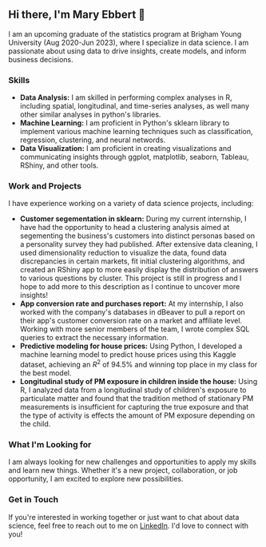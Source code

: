 ## Hi there, I'm Mary Ebbert 👋

I am an upcoming graduate of the statistics program at Brigham Young University (Aug 2020-Jun 2023), where I specialize in data science. I am passionate about using data to drive insights, create models, and inform business decisions. 

### Skills

- **Data Analysis:** I am skilled in performing complex analyses in R, including spatial, longitudinal, and time-series analyses, as well many other similar analyses in python's libraries.
- **Machine Learning:** I am proficient in Python's sklearn library to implement various machine learning techniques such as classification, regression, clustering, and neural networds.
- **Data Visualization:** I am proficient in creating visualizations and communicating insights through ggplot, matplotlib, seaborn, Tableau, RShiny, and other tools.

### Work and Projects

I have experience working on a variety of data science projects, including:

- **Customer segementation in sklearn:** During my current internship, I have had the opportunity to head a clustering analysis aimed at segementing the business's customers into distinct personas based on a personality survey they had published. After extensive data cleaning, I used dimensionality reduction to visualize the data, found data discrepancies in certain markets, fit initial clustering algorithms, and created an RShiny app to more easily display the distribution of answers to various questions by cluster. This project is still in progress and I hope to add more to this description as I continue to uncover more insights!  
- **App conversion rate and purchases report:** At my internship, I also worked with the company's databases in dBeaver to pull a report on their app's customer conversion rate on a market and affiliate level. Working with more senior members of the team, I wrote complex SQL queries to extract the necessary information.  
- **Predictive modeling for house prices:** Using Python, I developed a machine learning model to predict house prices using this Kaggle dataset, achieving an $R^2$ of 94.5% and winning top place in my class for the best model.  
- **Longitudinal study of PM exposure in children inside the house:** Using R, I analyzed data from a longitudinal study of children's exposure to particulate matter and found that the tradition method of stationary PM measurements is insufficient for capturing the true exposure and that the type of activity is effects the amount of PM exposure depending on the child.  

### What I'm Looking for

I am always looking for new challenges and opportunities to apply my skills and learn new things. Whether it's a new project, collaboration, or job opportunity, I am excited to explore new possibilities.

### Get in Touch

If you're interested in working together or just want to chat about data science, feel free to reach out to me on [LinkedIn](https://www.linkedin.com/in/mary-ebbert/). I'd love to connect with you!
